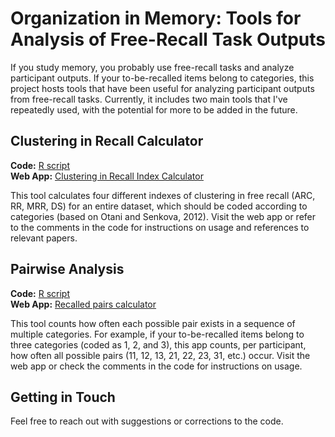 # Organization in Memory: Tools for Analysis of Free-Recall Task Outputs

If you study memory, you probably use free-recall tasks and analyze participant outputs. If your to-be-recalled items belong to categories, this project hosts tools that have been useful for analyzing participant outputs from free-recall tasks. Currently, it includes two main tools that I've repeatedly used, with the potential for more to be added in the future.

## Clustering in Recall Calculator

**Code:** [R script](https://github.com/jdfmart/memory-organization/blob/main/clusters.R)  
**Web App:** [Clustering in Recall Index Calculator](https://jdmart.shinyapps.io/clusters_app/)

This tool calculates four different indexes of clustering in free recall (ARC, RR, MRR, DS) for an entire dataset, which should be coded according to categories (based on Otani and Senkova, 2012). Visit the web app or refer to the comments in the code for instructions on usage and references to relevant papers.

## Pairwise Analysis

**Code:** [R script](https://github.com/jdfmart/memory-organization/blob/main/pairs.R)  
**Web App:** [Recalled pairs calculator](https://jdmart.shinyapps.io/pairs_calculator/)

This tool counts how often each possible pair exists in a sequence of multiple categories. For example, if your to-be-recalled items belong to three categories (coded as 1, 2, and 3), this app counts, per participant, how often all possible pairs (11, 12, 13, 21, 22, 23, 31, etc.) occur. Visit the web app or check the comments in the code for instructions on usage.

## Getting in Touch

Feel free to reach out with suggestions or corrections to the code.
